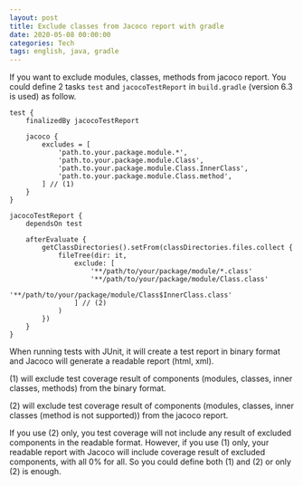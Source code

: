 ```yaml
---
layout: post
title: Exclude classes from Jacoco report with gradle
date: 2020-05-08 00:00:00
categories: Tech
tags: english, java, gradle
---
```


If you want to exclude modules, classes, methods from jacoco report. You could define 2 tasks `test` and `jacocoTestReport` in `build.gradle` (version 6.3 is used) as follow.

```
test { 
	finalizedBy jacocoTestReport

	jacoco {
		excludes = [
			'path.to.your.package.module.*',
			'path.to.your.package.module.Class',
			'path.to.your.package.module.Class.InnerClass',
			'path.to.your.package.module.Class.method',
		] // (1)
	}
} 

jacocoTestReport {
	dependsOn test 

	afterEvaluate { 
		getClassDirectories().setFrom(classDirectories.files.collect {
			fileTree(dir: it,
				exclude: [
					'**/path/to/your/package/module/*.class'
					'**/path/to/your/package/module/Class.class'
					'**/path/to/your/package/module/Class$InnerClass.class'
				] // (2)
			)
		})
	}
}
```

When running tests with JUnit, it will create a test report in binary format and Jacoco will generate a readable report (html, xml).

(1) will exclude test coverage result of components (modules, classes, inner classes, methods) from the binary format.

(2) will exclude test coverage result of components (modules, classes, inner classes (method is not supported)) from the jacoco report.

If you use (2) only, you test coverage will not include any result of excluded components in the readable format. However, if you use (1) only, your readable report with Jacoco will include coverage result of excluded components, with all 0% for all. So you could define both (1) and (2) or only (2) is enough.
